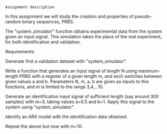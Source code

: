     Assignment description
    
In this assignment we will study the creation and properties of pseudo-random binary sequences, PRBS.

The "system_simulator" function obtains experimental data from the system given an input signal. This simulation takes the place of the real experiment, for both identification and validation.

Requirements:

  Generate first a validation dataset with "system_simulator".
  
  Write a function that generates an input signal of length N using maximum-length PRBS with a register of a given length m, and wich switches between given values a and b. Parameters N, m, a, b are given as inputs to this functions, and m is limited to the range 3,4,...10.
  
  Generate an identification input signal of sufficient length (say around 300 samples) with m=3, taking values a=0.5 and b=1. Apply this signal to the system using "system_simulator".
  
  Identify an ARX model with the identification data obtained.
  
  Repeat the above but now with m=10.
